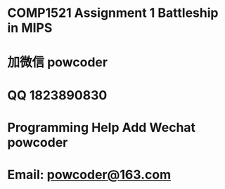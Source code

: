 # COMP1521 Assignment 1 Battleship in MIPS
# 加微信 powcoder

# QQ 1823890830

# Programming Help Add Wechat powcoder

# Email: powcoder@163.com

